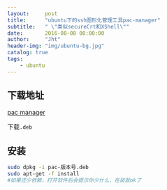 ```yaml
---
layout:     post
title:      "ubuntu下的ssh图形化管理工具pac-manager"
subtitle:   " \"类似secureCrt和XShell\""
date:       2016-08-08 00:00:00
author:     "Jht"
header-img: "img/ubuntu-bg.jpg"
catalog: true
tags:
    - ubuntu
---
```


##  下载地址

[pac manager](http://sites.google.com/site/davidtv/)

下载`.deb`

## 安装

```bash
sudo dpkg -i pac-版本号.deb
sudo apt-get -f install
#如果还少依赖，打开软件后会提示你少什么，在装就ok了
```
